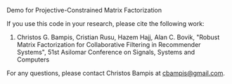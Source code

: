 Demo for Projective-Constrained Matrix Factorization

If you use this code in your research, please cite the following work:

1) Christos G. Bampis, Cristian Rusu, Hazem Hajj, Alan C. Bovik, "Robust Matrix Factorization for Collaborative Filtering in Recommender Systems", 51st Asilomar Conference on Signals, Systems and Computers

For any questions, please contact Christos Bampis at cbampis@gmail.com.